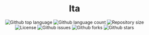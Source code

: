 <h1 align="center">Ita</h1>


<p align="center">
  <img alt="Github top language" src="https://img.shields.io/github/languages/top/hacimertgokhan/Ita?color=56BEB8">

  <img alt="Github language count" src="https://img.shields.io/github/languages/count/hacimertgokhan/Ita?color=56BEB8">

  <img alt="Repository size" src="https://img.shields.io/github/repo-size/hacimertgokhan/Ita?color=56BEB8">

  <img alt="License" src="https://img.shields.io/github/license/hacimertgokhan/Ita?color=56BEB8">

  <img alt="Github issues" src="https://img.shields.io/github/issues/hacimertgokhan/Ita?color=56BEB8" /> 

  <img alt="Github forks" src="https://img.shields.io/github/forks/hacimertgokhan/Ita?color=56BEB8" /> 

  <img alt="Github stars" src="https://img.shields.io/github/stars/hacimertgokhan/Ita?color=56BEB8" /> 
</p>
